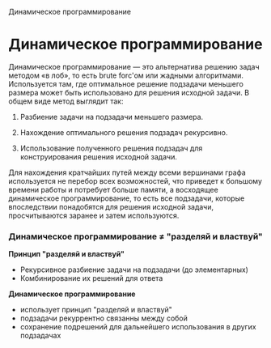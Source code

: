 Динамическое программирование

# Динамическое программирование

Динамическое программирование — это альтернатива решению задач методом «в лоб», то есть brute forc'ом или жадными алгоритмами. Используется там, где оптимальное решение подзадачи меньшего размера может быть использовано для решения исходной задачи. В общем виде метод выглядит так:

1. Разбиение задачи на подзадачи меньшего размера.

2. Нахождение оптимального решения подзадач рекурсивно.

3. Использование полученного решения подзадач для конструирования решения исходной задачи.

Для нахождения кратчайших путей между всеми вершинами графа используется не перебор всех возможностей, что приведет к большому времени работы и потребует больше памяти, а восходящее динамическое программирование, то есть все подзадачи, которые впоследствии понадобятся для решения исходной задачи, просчитываются заранее и затем используются.

### Динамическое программирование $\not=$ "разделяй и властвуй"

**Принцип "разделяй и властвуй"**
* Рекурсивное разбиение задачи на подзадачи (до элементарных)
* Комбинирование их решений для ответа

**Динамическое программирование**
* использует принцип "разделяй и властвуй"
* подзадачи рекуррентно связанны между собой
* сохранение подрешений для дальнейшего использования в других подзадачах
